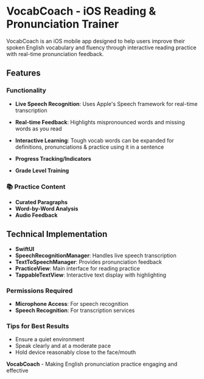 # VocabCoach - iOS Reading & Pronunciation Trainer

VocabCoach is an iOS mobile app designed to help users improve their spoken English vocabulary and fluency through interactive reading practice with real-time pronunciation feedback.

## Features

### Functionality
- **Live Speech Recognition**: Uses Apple's Speech framework for real-time transcription
- **Real-time Feedback**: Highlights mispronounced words and missing words as you read
- **Interactive Learning**: Tough vocab words can be expanded for definitions, pronunciations & practice using it in a sentence

- **Progress Tracking/Indicators**
- **Grade Level Training**

### 📚 Practice Content
- **Curated Paragraphs**
- **Word-by-Word Analysis**
- **Audio Feedback**

## Technical Implementation

- **SwiftUI**
- **SpeechRecognitionManager**: Handles live speech transcription
- **TextToSpeechManager**: Provides pronunciation feedback
- **PracticeView**: Main interface for reading practice
- **TappableTextView**: Interactive text display with highlighting

### Permissions Required
- **Microphone Access**: For speech recognition
- **Speech Recognition**: For transcription services

### Tips for Best Results

- Ensure a quiet environment
- Speak clearly and at a moderate pace
- Hold device reasonably close to the face/mouth

**VocabCoach** - Making English pronunciation practice engaging and effective